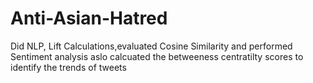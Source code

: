 # Anti-Asian-Hatred
Did NLP, Lift Calculations,evaluated Cosine Similarity and performed Sentiment analysis aslo calcuated the betweeness centratilty scores to identify the trends of tweets
